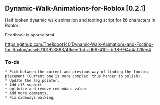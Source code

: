 ## Dynamic-Walk-Animations-for-Roblox [0.2.1]
Half broken dynamic walk animation and footing script for R6 characters in Roblox. 

Feedback is appreciated.

https://github.com/TheRobot140/Dynamic-Walk-Animations-and-Footing-for-Roblox/assets/101923883/49ceefbd-ad69-410a-bff8-994c4af20ee4

### To-do
    * Pick between the current and previous way of finding the footing placement (Current one is more complex, thus harder to polish).
    * Update the leg pointer.
    * Add r15 support.
    * Optimize and remove redundant value.
    * Add more comments.
    * Fix sideways walking.

